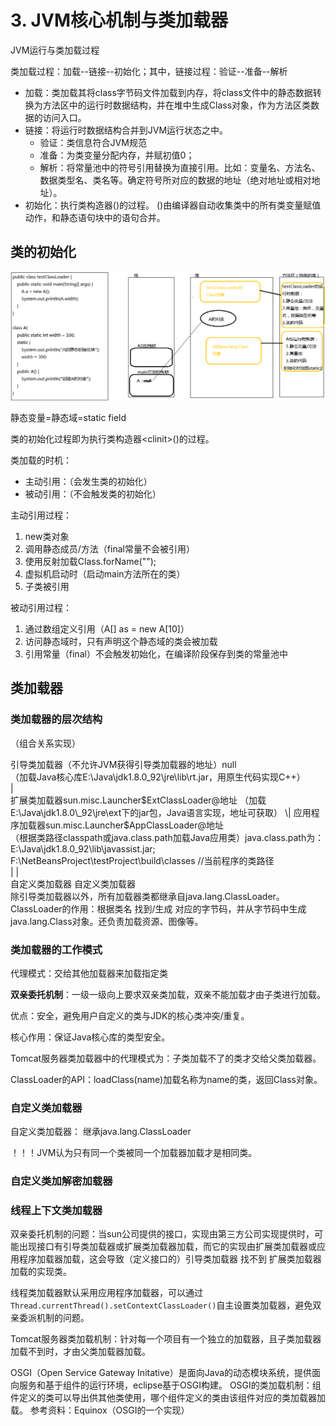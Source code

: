 # 3. JVM核心机制与类加载器

JVM运行与类加载过程 

类加载过程：加载--链接--初始化；其中，链接过程：验证--准备--解析 

* 加载：类加载其将class字节码文件加载到内存，将class文件中的静态数据转换为方法区中的运行时数据结构，并在堆中生成Class对象，作为方法区类数据的访问入口。 
* 链接：将运行时数据结构合并到JVM运行状态之中。 
  * 验证：类信息符合JVM规范 
  * 准备：为类变量分配内存，并赋初值0； 
  * 解析：将常量池中的符号引用替换为直接引用。比如：变量名、方法名、数据类型名、类名等。确定符号所对应的数据的地址（绝对地址或相对地址）。 
* 初始化：执行类构造器\(\)的过程。 \(\)由编译器自动收集类中的所有类变量赋值动作，和静态语句块中的语句合并。

## 类的初始化

![JVM&#x5185;&#x5B58;&#x6A21;&#x578B;](../.gitbook/assets/218-lei-jia-zai-guo-cheng.png)

静态变量=静态域=static field 

类的初始化过程即为执行类构造器&lt;clinit&gt;\(\)的过程。 

类加载的时机：

* 主动引用：（会发生类的初始化） 
* 被动引用：（不会触发类的初始化） 

主动引用过程：

1. new类对象
2. 调用静态成员/方法（final常量不会被引用） 
3. 使用反射加载Class.forName\(""\); 
4. 虚拟机启动时（启动main方法所在的类） 
5. 子类被引用

被动引用过程：

1. 通过数组定义引用（A\[\] as = new A\[10\]） 
2. 访问静态域时，只有声明这个静态域的类会被加载 
3. 引用常量（final）不会触发初始化，在编译阶段保存到类的常量池中

## 类加载器

### 类加载器的层次结构

（组合关系实现） 

引导类加载器（不允许JVM获得引导类加载器的地址）null   
（加载Java核心库E:\Java\jdk1.8.0\_92\jre\lib\rt.jar，用原生代码实现C++）   
            \|   
扩展类加载器sun.misc.Launcher$ExtClassLoader@地址  
 （加载E:\Java\jdk1.8.0\_92\jre\ext下的jar包，Java语言实现，地址可获取）   
                 \|  
应用程序加载器sun.misc.Launcher$AppClassLoader@地址   
（根据类路径classpath或java.class.path加载Java应用类）java.class.path为：E:\Java\jdk1.8.0\_92\lib\javassist.jar; F:\NetBeansProject\testProject\build\classes  //当前程序的类路径  
            \|                                \|  
自定义类加载器     自定义类加载器   
除引导类加载器以外，所有加载器类都继承自java.lang.ClassLoader。 ClassLoader的作用：根据类名 找到/生成 对应的字节码，并从字节码中生成java.lang.Class对象。还负责加载资源、图像等。

### 类加载器的工作模式

 代理模式：交给其他加载器来加载指定类 

**双亲委托机制**：一级一级向上要求双亲类加载，双亲不能加载才由子类进行加载。

 优点：安全，避免用户自定义的类与JDK的核心类冲突/重复。

 核心作用：保证Java核心库的类型安全。 

Tomcat服务器类加载器中的代理模式为：子类加载不了的类才交给父类加载器。

ClassLoader的API：loadClass\(name\)加载名称为name的类，返回Class对象。

### 自定义类加载器

自定义类加载器： 继承java.lang.ClassLoader 

！！！JVM认为只有同一个类被同一个加载器加载才是相同类。

### 自定义类加解密加载器

### 线程上下文类加载器

双亲委托机制的问题：当sun公司提供的接口，实现由第三方公司实现提供时，可能出现接口有引导类加载器或扩展类加载器加载，而它的实现由扩展类加载器或应用程序加载器加载，这会导致（定义接口的）引导类加载器 找不到 扩展类加载器加载的实现类。

线程类加载器默认采用应用程序加载器，可以通过`Thread.currentThread().setContextClassLoader()`自主设置类加载器，避免双亲委派机制的问题。

Tomcat服务器类加载机制：针对每一个项目有一个独立的加载器，且子类加载器加载不到时，才由父类加载器加载。

OSGI（Open Service Gateway Initative）是面向Java的动态模块系统，提供面向服务和基于组件的运行环境，eclipse基于OSGI构建。 OSGI的类加载机制：组件定义的类可以导出供其他类使用，哪个组件定义的类由该组件对应的类加载器加载。 参考资料：Equinox（OSGI的一个实现）



